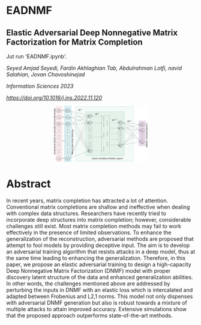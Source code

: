 # EADNMF
## Elastic Adversarial Deep Nonnegative Matrix Factorization for Matrix Completion
Jut run 'EADNMF.ipynb'.

  *Seyed Amjad Seyedi, Fardin Akhlaghian Tab, Abdulrahman Lotfi, navid Salahian, Jovan Chavoshinejad*
  
  *Information Sciences 2023*

  
  *https://doi.org/10.1016/j.ins.2022.11.120*

<p align=center><img src="fig.svg" width="50%" height="50%"></p>

  # Abstract

In recent years, matrix completion has attracted a lot of attention. Conventional matrix completions are shallow and ineffective when dealing with complex data structures. Researchers have recently tried to incorporate deep structures into matrix completion; however, considerable challenges still exist. Most matrix completion methods may fail to work effectively in the presence of limited observations. To enhance the generalization of the reconstruction, adversarial methods are proposed that attempt to fool models by providing deceptive input. The aim is to develop an adversarial training algorithm that resists attacks in a deep model, thus at the same time leading to enhancing the generalization. Therefore, in this paper, we propose an elastic adversarial training to design a high-capacity Deep Nonnegative Matrix Factorization (DNMF) model with proper discovery latent structure of the data and enhanced generalization abilities. In other words, the challenges mentioned above are addressed by perturbing the inputs in DNMF with an elastic loss which is intercalated and adapted between Frobenius and L2,1 norms. This model not only dispenses with adversarial DNMF generation but also is robust towards a mixture of multiple attacks to attain improved accuracy. Extensive simulations show that the proposed approach outperforms state-of-the-art methods.
